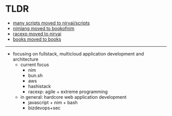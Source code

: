 # TLDR

- [many scripts moved to nirvai/scripts](https://github.com/nirv-ai/scripts)
- [nimlang moved to bookofnim](https://github.com/noahehall/nim)
- [racexp moved to nirvai](https://github.com/nirv-ai/racexp)
- [books moved to books](https://github.com/noahehall/books)

---

- focusing on fullstack, multicloud application development and architecture
  - current focus
    - nim
    - bun.sh
    - aws
    - hashistack
    - racexp: agile + extreme programming
  - in general: hardcore web application development
    - javascript + nim + bash
    - bizdevops+sec

